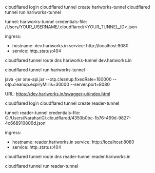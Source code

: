 cloudflared login
cloudflared tunnel create hariworks-tunnel
cloudflared tunnel run hariworks-tunnel


tunnel: hariworks-tunnel
credentials-file: /Users/YOUR_USERNAME/.cloudflared/<YOUR_TUNNEL_ID>.json

ingress:
- hostname: dev.hariworks.in
  service: http://localhost:8080
- service: http_status:404

cloudflared tunnel route dns hariworks-tunnel dev.hariworks.in

cloudflared tunnel run hariworks-tunnel

java -jar one-api.jar --otp.cleanup.fixedRate=180000 --otp.cleanup.expiryMillis=30000 --server.port=8080

URL: https://dev.hariworks.in/swagger-ui/index.html

cloudflared login
cloudflared tunnel create reader-tunnel

tunnel: reader-tunnel
credentials-file: C:/Users/NarahariG/.cloudflared/4350b0bc-1b76-499d-9827-4c668910806d.json

ingress:
- hostname: reader.hariworks.in
  service: http://localhost:8080
- service: http_status:404

cloudflared tunnel route dns reader-tunnel reader.hariworks.in

cloudflared tunnel run reader-tunnel